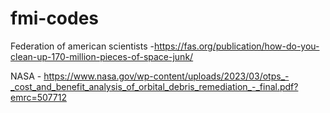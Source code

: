 # fmi-codes
Federation of american scientists -https://fas.org/publication/how-do-you-clean-up-170-million-pieces-of-space-junk/

NASA - https://www.nasa.gov/wp-content/uploads/2023/03/otps_-_cost_and_benefit_analysis_of_orbital_debris_remediation_-_final.pdf?emrc=507712
